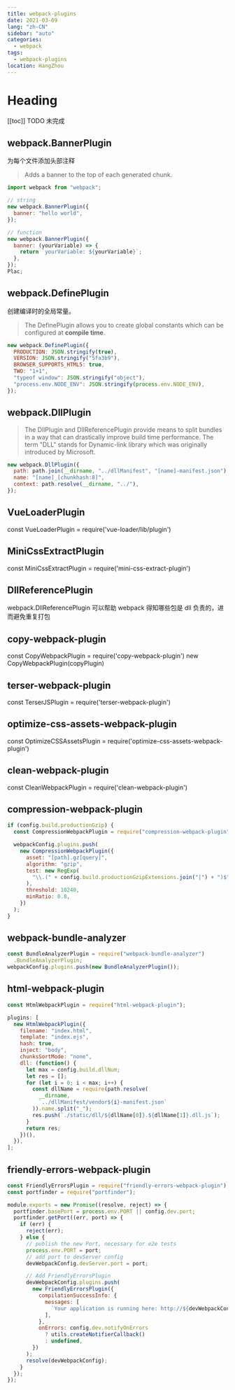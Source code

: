 ```yaml
---
title: webpack-plugins
date: 2021-03-09
lang: "zh-CN"
sidebar: "auto"
categories:
  - webpack
tags:
  - webpack-plugins
location: HangZhou
---
```


# Heading

[[toc]]
TODO  未完成

## webpack.BannerPlugin

为每个文件添加头部注释

> Adds a banner to the top of each generated chunk.

```js
import webpack from "webpack";

// string
new webpack.BannerPlugin({
  banner: "hello world",
});

// function
new webpack.BannerPlugin({
  banner: (yourVariable) => {
    return `yourVariable: ${yourVariable}`;
  },
});
Plac;
```

## webpack.DefinePlugin

创建编译时的全局常量。

> The DefinePlugin allows you to create global constants which can be configured at **compile time**.

```js
new webpack.DefinePlugin({
  PRODUCTION: JSON.stringify(true),
  VERSION: JSON.stringify("5fa3b9"),
  BROWSER_SUPPORTS_HTML5: true,
  TWO: "1+1",
  "typeof window": JSON.stringify("object"),
  "process.env.NODE_ENV": JSON.stringify(process.env.NODE_ENV),
});
```

## webpack.DllPlugin
>The DllPlugin and DllReferencePlugin provide means to split bundles in a way that can drastically improve build time performance. The term "DLL" stands for Dynamic-link library which was originally introduced by Microsoft.

```js
new webpack.DllPlugin({
  path: path.join(__dirname, "../dllManifest", "[name]-manifest.json"),//absolute path to the manifest json file (output)
  name: "[name]_[chunkhash:8]",
  context: path.resolve(__dirname, "../"),
});
```

## VueLoaderPlugin

const VueLoaderPlugin = require('vue-loader/lib/plugin')

## MiniCssExtractPlugin

const MiniCssExtractPlugin = require('mini-css-extract-plugin')

## DllReferencePlugin

webpack.DllReferencePlugin 可以帮助 webpack 得知哪些包是 dll 负责的，进而避免重复打包

## copy-webpack-plugin

const CopyWebpackPlugin = require('copy-webpack-plugin')
new CopyWebpackPlugin(copyPlugin)

## terser-webpack-plugin

const TerserJSPlugin = require('terser-webpack-plugin')

## optimize-css-assets-webpack-plugin

const OptimizeCSSAssetsPlugin = require('optimize-css-assets-webpack-plugin')

## clean-webpack-plugin

const CleanWebpackPlugin = require('clean-webpack-plugin')

## compression-webpack-plugin

```js
if (config.build.productionGzip) {
  const CompressionWebpackPlugin = require("compression-webpack-plugin");

  webpackConfig.plugins.push(
    new CompressionWebpackPlugin({
      asset: "[path].gz[query]",
      algorithm: "gzip",
      test: new RegExp(
        "\\.(" + config.build.productionGzipExtensions.join("|") + ")$"
      ),
      threshold: 10240,
      minRatio: 0.8,
    })
  );
}
```

## webpack-bundle-analyzer

```js
const BundleAnalyzerPlugin = require("webpack-bundle-analyzer")
  .BundleAnalyzerPlugin;
webpackConfig.plugins.push(new BundleAnalyzerPlugin());
```

## html-webpack-plugin

```js
const HtmlWebpackPlugin = require("html-webpack-plugin");

plugins: [
  new HtmlWebpackPlugin({
    filename: "index.html",
    template: "index.ejs",
    hash: true,
    inject: "body",
    chunksSortMode: "none",
    dll: (function() {
      let max = config.build.dllNum;
      let res = [];
      for (let i = 0; i < max; i++) {
        const dllName = require(path.resolve(
          __dirname,
          `../dllManifest/vendor${i}-manifest.json`
        )).name.split("_");
        res.push(`./static/dll/${dllName[0]}.${dllName[1]}.dll.js`);
      }
      return res;
    })(),
  }),
];
```

## friendly-errors-webpack-plugin

```js
const FriendlyErrorsPlugin = require("friendly-errors-webpack-plugin");
const portfinder = require("portfinder");

module.exports = new Promise((resolve, reject) => {
  portfinder.basePort = process.env.PORT || config.dev.port;
  portfinder.getPort((err, port) => {
    if (err) {
      reject(err);
    } else {
      // publish the new Port, necessary for e2e tests
      process.env.PORT = port;
      // add port to devServer config
      devWebpackConfig.devServer.port = port;

      // Add FriendlyErrorsPlugin
      devWebpackConfig.plugins.push(
        new FriendlyErrorsPlugin({
          compilationSuccessInfo: {
            messages: [
              `Your application is running here: http://${devWebpackConfig.devServer.host}:${port}`,
            ],
          },
          onErrors: config.dev.notifyOnErrors
            ? utils.createNotifierCallback()
            : undefined,
        })
      );
      resolve(devWebpackConfig);
    }
  });
});
```
